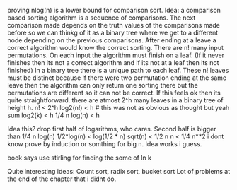 proving  nlog(n) is a lower bound for comparison sort.
Idea:
a comparison based sorting algorithm is a sequence of comparisons.
The next comparison made depends on the truth values of the comparisons made before
so we can thinkg of it as a binary tree where we get to a different node depending on
the previous comparisons.
After ending at a leave a correct algorithm would know the correct sorting.
There are n! many input permutations. On each input the algorithm must finish on a leaf.
(If it never finishes then its not a correct algorithm and if its not at a leaf then its not finished)
In a binary tree there is a unique path to each leaf.
These n! leaves must be distinct because if there were two permutation ending at the
same leave then the algorithm can only return one sorting there but the permutations are different
so it can not be correct.
If this feels ok then its quite straightforward.
there are atmost 2^h many leaves in a binary tree of height h.
n! < 2^h
log2(n!) < h # this was not as obvious as thought but yeah
sum log2(k) < h
1/4 n log(n) < h

Idea this?
drop first half of logarithms, who cares. Second half is bigger than 1/4 n log(n)
1/2*log(n) < log(1/2 * n)
sqrt(n) < 1/2 n
    n < 1/4 n**2
i dont know prove by induction or somthing for big n. Idea works i guess.

book says use stirling for finding the some of ln k


Quite interesting ideas: Count sort, radix sort, bucket sort
Lot of problems at the end of the chapter that i didnt do.